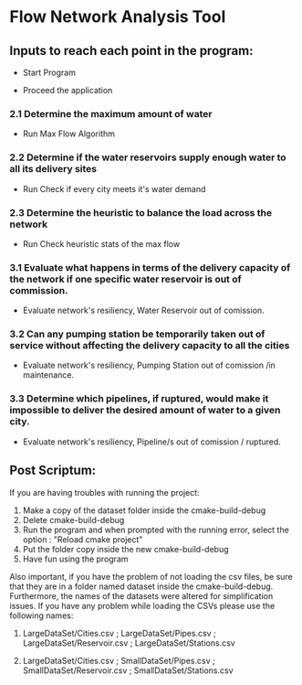 # Flow Network Analysis Tool

## Inputs to reach each point in the program:

- Start Program

- Proceed the application

### 2.1 Determine the maximum amount of water

- Run Max Flow Algorithm

### 2.2 Determine if the water reservoirs supply enough water to all its delivery sites

- Run Check if every city meets it's water demand

### 2.3 Determine the heuristic to balance the load across the network

- Run Check heuristic stats of the max flow

### 3.1 Evaluate what happens in terms of the delivery capacity of the network if one specific water reservoir is out of commission.
- Evaluate network's resiliency, Water Reservoir out of comission.

### 3.2 Can any pumping station be temporarily taken out of service without affecting the delivery capacity to all the cities
- Evaluate network's resiliency, Pumping Station out of comission /in maintenance.

### 3.3 Determine which pipelines, if ruptured, would make it impossible to deliver the desired amount of water to a given city.
- Evaluate network's resiliency, Pipeline/s out of comission / ruptured.

## Post Scriptum:
If you are having troubles with running the project:
1. Make a copy of the dataset folder inside the cmake-build-debug
2. Delete cmake-build-debug
3. Run the program and when prompted with the running error, select the option : "Reload cmake project"
4. Put the folder copy inside the new cmake-build-debug
5. Have fun using the program

Also important, if you have the problem of not loading the csv files, be sure that they are in a folder named dataset inside the cmake-build-debug. Furthermore, the names of the datasets were altered
for simplification issues. If you have any problem while loading the CSVs please use the following names:
1. LargeDataSet/Cities.csv
   ; LargeDataSet/Pipes.csv
   ; LargeDataSet/Reservoir.csv
   ; LargeDataSet/Stations.csv

2. LargeDataSet/Cities.csv
   ; SmallDataSet/Pipes.csv
   ; SmallDataSet/Reservoir.csv
   ; SmallDataSet/Stations.csv
